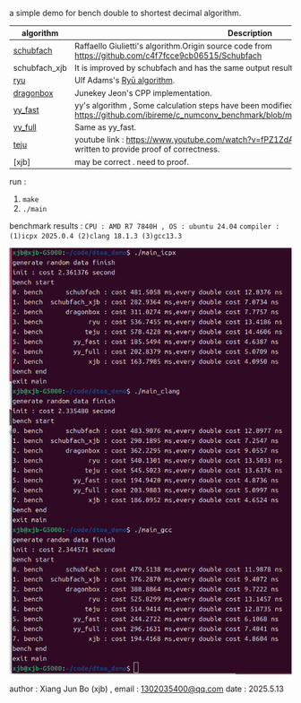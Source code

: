 a simple demo for bench double to shortest decimal algorithm.


algorithm     | Description
--------------|-----------
[schubfach](https://github.com/abolz/Drachennest) | Raffaello Giulietti's algorithm.Origin source code from https://github.com/c4f7fcce9cb06515/Schubfach
schubfach_xjb  | It is improved by schubfach and has the same output result.
[ryu](https://github.com/ulfjack/ryu) | Ulf Adams's [Ryū algorithm](https://dl.acm.org/citation.cfm?id=3192369).
[dragonbox](https://github.com/jk-jeon/dragonbox) | Junekey Jeon's CPP implementation.
[yy_fast](https://github.com/ibireme/c_numconv_benchmark.git) | yy's algorithm , Some calculation steps have been modified. origin link : https://github.com/ibireme/c_numconv_benchmark/blob/master/vendor/yy_double/yy_double.c
[yy_full](https://github.com/ibireme/c_numconv_benchmark.git) | Same as yy_fast.
[teju](https://github.com/cassioneri/teju_jagua.git) | youtube  link : https://www.youtube.com/watch?v=fPZ1ZdA7Iwc . An academic paper will be written to provide proof of correctness.
[xjb] | may be correct . need to proof.


run :
1.   `make`
2.   `./main`


benchmark results :
``CPU : AMD R7 7840H , OS : ubuntu 24.04``
``compiler : (1)icpx 2025.0.4 (2)clang 18.1.3 (3)gcc13.3``


![benchmark](image.png)

author : Xiang Jun Bo (xjb) , email : 1302035400@qq.com
date : 2025.5.13